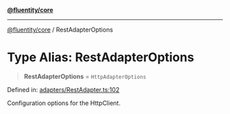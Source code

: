 [**@fluentity/core**](../README.md)

***

[@fluentity/core](../globals.md) / RestAdapterOptions

# Type Alias: RestAdapterOptions

> **RestAdapterOptions** = `HttpAdapterOptions`

Defined in: [adapters/RestAdapter.ts:102](https://github.com/cedricpierre/fluentity-core/blob/3d631f9d75799f08579e51e69ea25c119384e045/src/adapters/RestAdapter.ts#L102)

Configuration options for the HttpClient.
